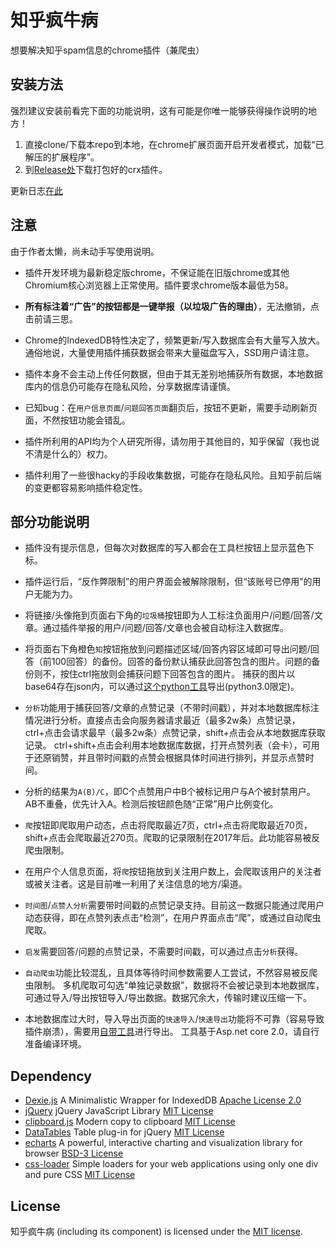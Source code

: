 # 知乎疯牛病

想要解决知乎spam信息的chrome插件（兼爬虫）

## 安装方法

强烈建议安装前看完下面的功能说明，这有可能是你唯一能够获得操作说明的地方！

1. 直接clone/下载本repo到本地，在chrome扩展页面开启开发者模式，加载“已解压的扩展程序”。
2. 到[Release处](https://github.com/XZiar/ZhiHuExt/releases/latest)下载打包好的crx插件。

更新日志[在此](./ChangeLog.md)

## 注意

由于作者太懒，尚未动手写使用说明。
 
 * 插件开发环境为最新稳定版chrome，不保证能在旧版chrome或其他Chromium核心浏览器上正常使用。插件要求chrome版本最低为58。

 * **所有标注着“广告”的按钮都是一键举报（以垃圾广告的理由）**，无法撤销，点击前请三思。

 * Chrome的IndexedDB特性决定了，频繁更新/写入数据库会有大量写入放大。通俗地说，大量使用插件捕获数据会带来大量磁盘写入，SSD用户请注意。

 * 插件本身不会主动上传任何数据，但由于其无差别地捕获所有数据，本地数据库内的信息仍可能存在隐私风险，分享数据库请谨慎。
 
 * 已知bug：在`用户信息页面`/`问题回答页面`翻页后，按钮不更新，需要手动刷新页面，不然按钮功能会错乱。

 * 插件所利用的API均为个人研究所得，请勿用于其他目的，知乎保留（我也说不清是什么的）权力。
 
 * 插件利用了一些很hacky的手段收集数据，可能存在隐私风险。且知乎前后端的变更都容易影响插件稳定性。

## 部分功能说明

 * 插件没有提示信息，但每次对数据库的写入都会在工具栏按钮上显示蓝色下标。

 * 插件运行后，“反作弊限制”的用户界面会被解除限制，但“该账号已停用”的用户无能为力。

 * 将链接/头像拖到页面右下角的`垃圾桶`按钮即为人工标注负面用户/问题/回答/文章。通过插件举报的用户/问题/回答/文章也会被自动标注入数据库。

 * 将页面右下角橙色`知`按钮拖放到问题描述区域/回答内容区域即可导出问题/回答（前100回答）的备份。回答的备份默认捕获此回答包含的图片。问题的备份则不，按住ctrl拖放则会捕获问题下回答包含的图片。
   捕获的图片以base64存在json内，可以通过[这个python工具](./ExtraTools/ExtractImg.py)导出(python3.0限定)。

 * `分析`功能用于捕获回答/文章的点赞记录（不带时间戳），并对本地数据库标注情况进行分析。直接点击会向服务器请求最近（最多2w条）点赞记录，ctrl+点击会请求最早（最多2w条）点赞记录，shift+点击会从本地数据库获取记录。
   ctrl+shift+点击会利用本地数据库数据，打开点赞列表（会卡），可用于还原销赞，并且带时间戳的点赞会根据具体时间进行排列，并显示点赞时间。

 * 分析的结果为`A(B)/C`，即C个点赞用户中B个被标记用户与A个被封禁用户。AB不重叠，优先计入A。检测后按钮颜色随“正常”用户比例变化。

 * `爬`按钮即爬取用户动态，点击将爬取最近7页，ctrl+点击将爬取最近70页，shift+点击会爬取最近270页。爬取的记录限制在2017年后。此功能容易被反爬虫限制。

 * 在用户个人信息页面，将`爬`按钮拖放到关注用户数上，会爬取该用户的关注者或被关注者。这是目前唯一利用了关注信息的地方/渠道。

 * `时间图`/`点赞人分析`需要带时间戳的点赞记录支持。目前这一数据只能通过爬用户动态获得，即在点赞列表点击“检测”，在用户界面点击“爬”，或通过自动爬虫爬取。
 
 * `启发`需要回答/问题的点赞记录，不需要时间戳，可以通过点击`分析`获得。

 * `自动爬虫`功能比较混乱，且具体等待时间参数需要人工尝试，不然容易被反爬虫限制。
   多机爬取可勾选“单独记录数据”，数据将不会被记录到本地数据库，可通过导入/导出按钮导入/导出数据。数据冗余大，传输时建议压缩一下。

 * 本地数据库过大时，导入导出页面的`快速导入`/`快速导出`功能将不可靠（容易导致插件崩溃），需要用[自带工具](./DBExportor/)进行导出。
   工具基于Asp.net core 2.0，请自行准备编译环境。

## Dependency
 * [Dexie.js](http://dexie.org/) A Minimalistic Wrapper for IndexedDB [Apache License 2.0](./License/Dexie.license)
 * [jQuery](https://jquery.com/) jQuery JavaScript Library [MIT License](https://jquery.org/license/)
 * [clipboard.js](https://clipboardjs.com/) Modern copy to clipboard [MIT License](https://zenorocha.mit-license.org/)
 * [DataTables](https://datatables.net/) Table plug-in for jQuery [MIT License](https://datatables.net/license/mit)
 * [echarts](http://echarts.baidu.com/) A powerful, interactive charting and visualization library for browser [BSD-3 License](./License/echarts.license)
 * [css-loader](https://github.com/raphaelfabeni/css-loader) Simple loaders for your web applications using only one div and pure CSS [MIT License](https://github.com/raphaelfabeni/css-loader)

## License

知乎疯牛病 (including its component) is licensed under the [MIT license](License.txt).